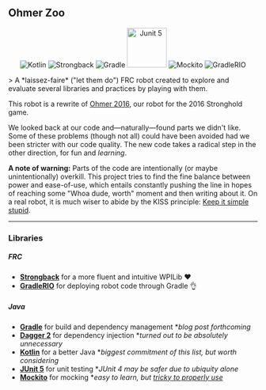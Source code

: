 Ohmer Zoo
---
<p align="center">
    <img src="https://avatars0.githubusercontent.com/u/1446536?v=3&s=80" alt="Kotlin">
    <img src="https://avatars0.githubusercontent.com/u/12171519?v=3&s=100" alt="Strongback">
    <img src="https://avatars1.githubusercontent.com/u/124156?v=3&s=100" alt="Gradle">
    <img src="http://junit.org/junit5/assets/img/junit5-logo.png" alt="Junit 5" width="80">
    <img src="https://avatars3.githubusercontent.com/u/2054056?v=3&s=100" alt="Mockito">
    <img src="https://avatars1.githubusercontent.com/u/10563009?v=3&s=100" alt="GradleRIO">
</p>
> A *laissez-faire* ("let them do") FRC robot created to explore and  evaluate several libraries and practices by playing with them.

This robot is a rewrite of [Ohmer 2016](https://github.com/teamresistance/ohmer-2016), our robot for the 2016 Stronghold game.

We looked back at our code and—naturally—found parts we didn't like. Some of these problems (though not all) could have been avoided had we been stricter with our code quality. The new code takes a radical step in the other direction, for fun and *learning*.

**A note of warning:** Parts of the code are intentionally (or maybe unintentionally) overkill. This project tries to find the fine balance between power and ease-of-use, which entails constantly pushing the line in hopes of reaching some "Whoa dude, worth" moment and then writing about it. On a real robot, it is much wiser to abide by the KISS principle: [Keep it simple stupid](https://en.wikipedia.org/wiki/KISS_principle).

---

### Libraries

##### FRC

* **[Strongback](https://github.com/strongback/strongback-java)** for a more fluent and intuitive WPILib :heart:
* **[GradleRIO](https://github.com/Open-RIO/GradleRIO/)** for deploying robot code through Gradle :ok_hand:

##### Java
* **[Gradle](https://gradle.org/)** for build and dependency management **blog post forthcoming*
* **[Dagger 2](https://google.github.io/dagger/)** for dependency injection **turned out to be absolutely unnecessary*
* **[Kotlin](https://kotlinlang.org/)** for a better Java **biggest commitment of this list, but worth considering*
* **[JUnit 5](http://junit.org/junit5/)** for unit testing **JUnit 4 may be safer due to ubiquity alone*
* **[Mockito](http://mockito.org/)** for mocking **easy to learn, but [tricky to properly use](https://8thlight.com/blog/uncle-bob/2014/05/10/WhenToMock.html)*
